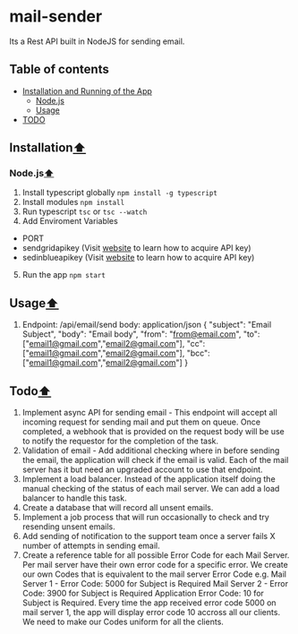 # mail-sender

Its a Rest API built in NodeJS for sending email.

## Table of contents

- [Installation and Running of the App](#installation)
  - [Node.js](#nodejs)
  - [Usage](#usage)
- [TODO](#todo)

## Installation[⬆](#table-of-contents)
### Node.js[⬆](#table-of-contents)
1. Install typescript globally
  `npm install -g typescript`
2. Install modules
  `npm install`
3. Run typescript
  `tsc` or `tsc --watch`
4. Add Enviroment Variables
  - PORT
  - sendgridapikey (Visit [website](https://sendgrid.com/) to learn how to acquire API key)
  - sedinblueapikey (Visit [website](https://www.sendinblue.com/?utm_source=adwords_brand&utm_medium=lastclick&utm_content=SendinBlue&utm_extension&utm_term=sendinblue&utm_matchtype=e&utm_campaign=1153673712&utm_network=g&km_adid=355470527172&km_adposition&km_device=c&utm_adgroupid=53093595276&gclid=Cj0KCQjwwOz6BRCgARIsAKEG4FUtTvisLqo6XxygNbhWXkZCPsA9jkJRJVQO4OApB77a86fUaMUx2pYaAs0WEALw_wcB) to learn how to acquire API key)
5. Run the app
  `npm start`

## Usage[⬆](#table-of-contents)
 1. Endpoint: /api/email/send
    body: application/json
    {
      "subject": "Email Subject",
      "body": "Email body",
      "from": "from@email.com",
      "to": ["email1@gmail.com","email2@gmail.com"],
      "cc": ["email1@gmail.com","email2@gmail.com"],
      "bcc": ["email1@gmail.com","email2@gmail.com"]
    } 

## Todo[⬆](#table-of-contents)
1. Implement async API for sending email - This endpoint will accept all incoming request for sending mail and put them on queue. Once completed, a webhook that is provided on the request body will be use to notify the requestor for the completion of the task.
2. Validation of email - Add additional checking where in before sending the email, the application will check if the email is valid. Each of the mail server has it but need an upgraded account to use that endpoint.
3. Implement a load balancer. Instead of the application itself doing the manual checking of the status of each mail server. We can add a load balancer to handle this task.
4. Create a database that will record all unsent emails. 
5. Implement a job process that will run occasionally to check and try resending unsent emails.
6. Add sending of notification to the support team once a server fails X number of attempts in sending email.
7. Create a reference table for all possible Error Code for each Mail Server. Per mail server have their own error code for a specific error. We create our own Codes that is equivalent to the mail server Error Code
  e.g. Mail Server 1 - Error Code: 5000 for Subject is Required
       Mail Server 2 - Error Code: 3900 for Subject is Required
       Application Error Code: 10 for Subject is Required.
       Every time the app received error code 5000 on mail server 1, the app will display error code 10 accross all our clients.
       We need to make our Codes uniform for all the clients.
